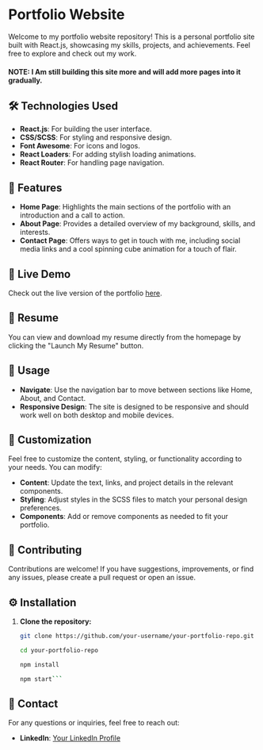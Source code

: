 # Portfolio Website

Welcome to my portfolio website repository! This is a personal portfolio site built with React.js, showcasing my skills, projects, and achievements. Feel free to explore and check out my work.

#### NOTE: I Am still building this site more and will add more pages into it gradually.

## 🛠️ Technologies Used

- **React.js**: For building the user interface.
- **CSS/SCSS**: For styling and responsive design.
- **Font Awesome**: For icons and logos.
- **React Loaders**: For adding stylish loading animations.
- **React Router**: For handling page navigation.

## 🚀 Features

- **Home Page**: Highlights the main sections of the portfolio with an introduction and a call to action.
- **About Page**: Provides a detailed overview of my background, skills, and interests.
- **Contact Page**: Offers ways to get in touch with me, including social media links and a cool spinning cube animation for a touch of flair.

## 🔗 Live Demo

Check out the live version of the portfolio [here](link-to-live-demo).

## 📄 Resume

You can view and download my resume directly from the homepage by clicking the "Launch My Resume" button.

   
## 📝 Usage

- **Navigate**: Use the navigation bar to move between sections like Home, About, and Contact.
- **Responsive Design**: The site is designed to be responsive and should work well on both desktop and mobile devices.

## 🎨 Customization

Feel free to customize the content, styling, or functionality according to your needs. You can modify:

- **Content**: Update the text, links, and project details in the relevant components.
- **Styling**: Adjust styles in the SCSS files to match your personal design preferences.
- **Components**: Add or remove components as needed to fit your portfolio.
  
## 🤝 Contributing

Contributions are welcome! If you have suggestions, improvements, or find any issues, please create a pull request or open an issue.

## ⚙️ Installation

1. **Clone the repository:**

   ```bash
   git clone https://github.com/your-username/your-portfolio-repo.git

   cd your-portfolio-repo

   npm install

   npm start```
   

## 📧 Contact

For any questions or inquiries, feel free to reach out:

- **LinkedIn**: [Your LinkedIn Profile](https://www.linkedin.com/in/muhammedpatel007/)

